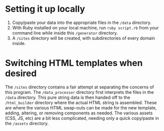 # Setting it up locally

1) Copy/paste your data into the appropriate files in the `/data` directory.
2) With Ruby installed on your local machine, run `ruby script.rb` from your command line while inside this `/generator` directory.
3) A `/sites` directory will be created, with subdirectories of every domain inside.

# Switching HTML templates when desired

The `/sites` directory contains a fair attempt at separating the concerns of this program. The `/data_processor` directory first interprets the files in the `/data` directory. This pure string data is then handed off to the `/html_builder` directory where the actual HTML string is assembled. These are where the various HTML swap-outs can be made for the new template, adding, altering, or removing components as needed. The various assets (CSS, JS, etc) are a bit less complicated, needing only a quick copy/paste in the `/assets` directory.